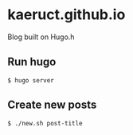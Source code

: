 # kaeruct.github.io

Blog built on Hugo.h

## Run hugo

```
$ hugo server
```

## Create new posts

```
$ ./new.sh post-title
```